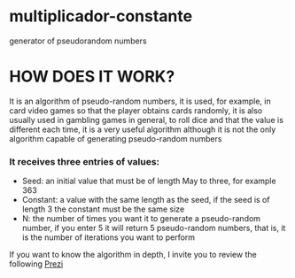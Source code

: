 # multiplicador-constante
generator of pseudorandom numbers 
# HOW DOES IT WORK?

It is an algorithm of pseudo-random numbers, it is used, for example, in card video games so that the player obtains cards randomly, it is also usually used in gambling games in general, to roll dice and that the value is different each time, it is a very useful algorithm although it is not the only algorithm capable of generating pseudo-random numbers

### It receives three entries of values:
- Seed: an initial value that must be of length May to three, for example 363
- Constant: a value with the same length as the seed, if the seed is of length 3 the constant must be the same size
- N: the number of times you want it to generate a pseudo-random number, if you enter 5 it will return 5 pseudo-random numbers, that is, it is the number of iterations you want to perform

If you want to know the algorithm in depth, I invite you to review the following [Prezi](https://prezi.com/ocwnu9wehquy/metodo-de-multiplicador-constante/) 
